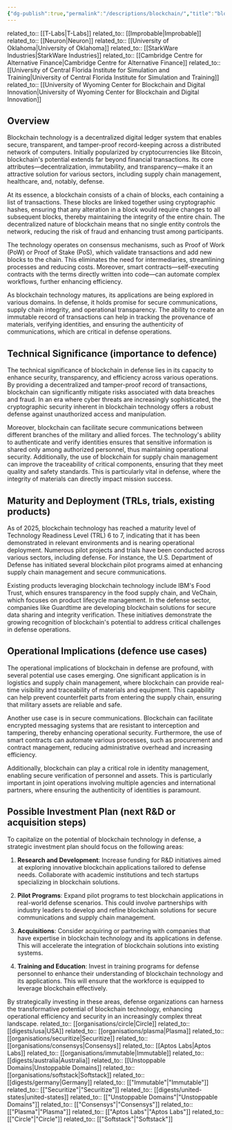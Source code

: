 ```yaml
---
{"dg-publish":true,"permalink":"/descriptions/blockchain/","title":"blockchain"}
---
```


related_to:: [[T-Labs\|T-Labs]]
related_to:: [[Improbable\|Improbable]]
related_to:: [[Neuron\|Neuron]]
related_to:: [[University of Oklahoma\|University of Oklahoma]]
related_to:: [[StarkWare Industries\|StarkWare Industries]]
related_to:: [[Cambridge Centre for Alternative Finance\|Cambridge Centre for Alternative Finance]]
related_to:: [[University of Central Florida Institute for Simulation and Training\|University of Central Florida Institute for Simulation and Training]]
related_to:: [[University of Wyoming Center for Blockchain and Digital Innovation\|University of Wyoming Center for Blockchain and Digital Innovation]]
## Overview
Blockchain technology is a decentralized digital ledger system that enables secure, transparent, and tamper-proof record-keeping across a distributed network of computers. Initially popularized by cryptocurrencies like Bitcoin, blockchain's potential extends far beyond financial transactions. Its core attributes—decentralization, immutability, and transparency—make it an attractive solution for various sectors, including supply chain management, healthcare, and, notably, defense.

At its essence, a blockchain consists of a chain of blocks, each containing a list of transactions. These blocks are linked together using cryptographic hashes, ensuring that any alteration in a block would require changes to all subsequent blocks, thereby maintaining the integrity of the entire chain. The decentralized nature of blockchain means that no single entity controls the network, reducing the risk of fraud and enhancing trust among participants.

The technology operates on consensus mechanisms, such as Proof of Work (PoW) or Proof of Stake (PoS), which validate transactions and add new blocks to the chain. This eliminates the need for intermediaries, streamlining processes and reducing costs. Moreover, smart contracts—self-executing contracts with the terms directly written into code—can automate complex workflows, further enhancing efficiency.

As blockchain technology matures, its applications are being explored in various domains. In defense, it holds promise for secure communications, supply chain integrity, and operational transparency. The ability to create an immutable record of transactions can help in tracking the provenance of materials, verifying identities, and ensuring the authenticity of communications, which are critical in defense operations.

## Technical Significance (importance to defence)
The technical significance of blockchain in defense lies in its capacity to enhance security, transparency, and efficiency across various operations. By providing a decentralized and tamper-proof record of transactions, blockchain can significantly mitigate risks associated with data breaches and fraud. In an era where cyber threats are increasingly sophisticated, the cryptographic security inherent in blockchain technology offers a robust defense against unauthorized access and manipulation.

Moreover, blockchain can facilitate secure communications between different branches of the military and allied forces. The technology's ability to authenticate and verify identities ensures that sensitive information is shared only among authorized personnel, thus maintaining operational security. Additionally, the use of blockchain for supply chain management can improve the traceability of critical components, ensuring that they meet quality and safety standards. This is particularly vital in defense, where the integrity of materials can directly impact mission success.

## Maturity and Deployment (TRLs, trials, existing products)
As of 2025, blockchain technology has reached a maturity level of Technology Readiness Level (TRL) 6 to 7, indicating that it has been demonstrated in relevant environments and is nearing operational deployment. Numerous pilot projects and trials have been conducted across various sectors, including defense. For instance, the U.S. Department of Defense has initiated several blockchain pilot programs aimed at enhancing supply chain management and secure communications.

Existing products leveraging blockchain technology include IBM's Food Trust, which ensures transparency in the food supply chain, and VeChain, which focuses on product lifecycle management. In the defense sector, companies like Guardtime are developing blockchain solutions for secure data sharing and integrity verification. These initiatives demonstrate the growing recognition of blockchain's potential to address critical challenges in defense operations.

## Operational Implications (defence use cases)
The operational implications of blockchain in defense are profound, with several potential use cases emerging. One significant application is in logistics and supply chain management, where blockchain can provide real-time visibility and traceability of materials and equipment. This capability can help prevent counterfeit parts from entering the supply chain, ensuring that military assets are reliable and safe.

Another use case is in secure communications. Blockchain can facilitate encrypted messaging systems that are resistant to interception and tampering, thereby enhancing operational security. Furthermore, the use of smart contracts can automate various processes, such as procurement and contract management, reducing administrative overhead and increasing efficiency.

Additionally, blockchain can play a critical role in identity management, enabling secure verification of personnel and assets. This is particularly important in joint operations involving multiple agencies and international partners, where ensuring the authenticity of identities is paramount.

## Possible Investment Plan (next R&D or acquisition steps)
To capitalize on the potential of blockchain technology in defense, a strategic investment plan should focus on the following areas:

1. **Research and Development**: Increase funding for R&D initiatives aimed at exploring innovative blockchain applications tailored to defense needs. Collaborate with academic institutions and tech startups specializing in blockchain solutions.

2. **Pilot Programs**: Expand pilot programs to test blockchain applications in real-world defense scenarios. This could involve partnerships with industry leaders to develop and refine blockchain solutions for secure communications and supply chain management.

3. **Acquisitions**: Consider acquiring or partnering with companies that have expertise in blockchain technology and its applications in defense. This will accelerate the integration of blockchain solutions into existing systems.

4. **Training and Education**: Invest in training programs for defense personnel to enhance their understanding of blockchain technology and its applications. This will ensure that the workforce is equipped to leverage blockchain effectively.

By strategically investing in these areas, defense organizations can harness the transformative potential of blockchain technology, enhancing operational efficiency and security in an increasingly complex threat landscape.
related_to:: [[organisations/circle\|Circle]]
related_to:: [[digests/usa\|USA]]
related_to:: [[organisations/plasma\|Plasma]]
related_to:: [[organisations/securitize\|Securitize]]
related_to:: [[organisations/consensys\|Consensys]]
related_to:: [[Aptos Labs\|Aptos Labs]]
related_to:: [[organisations/immutable\|Immutable]]
related_to:: [[digests/australia\|Australia]]
related_to:: [[Unstoppable Domains\|Unstoppable Domains]]
related_to:: [[organisations/softstack\|Softstack]]
related_to:: [[digests/germany\|Germany]]
related_to:: [["Immutable"\|"Immutable"]]
related_to:: [["Securitize"\|"Securitize"]]
related_to:: [[digests/united-states\|united-states]]
related_to:: [["Unstoppable Domains"\|"Unstoppable Domains"]]
related_to:: [["Consensys"\|"Consensys"]]
related_to:: [["Plasma"\|"Plasma"]]
related_to:: [["Aptos Labs"\|"Aptos Labs"]]
related_to:: [["Circle"\|"Circle"]]
related_to:: [["Softstack"\|"Softstack"]]
